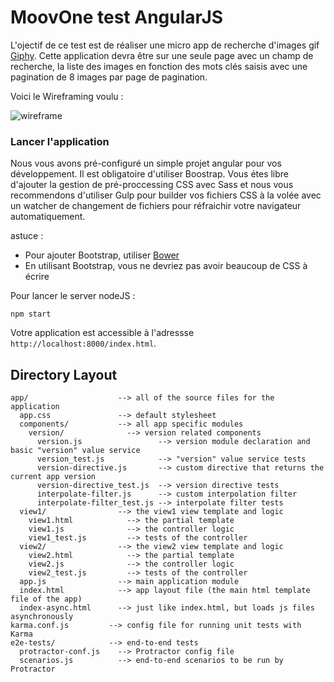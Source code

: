 # MoovOne test AngularJS

L'ojectif de ce test est de réaliser une micro app de recherche d'images gif [Giphy](http://giphy.com/).
Cette application devra être sur une seule page avec un champ de recherche, la liste des images en fonction des mots clés saisis
avec une pagination de 8 images par page de pagination.

Voici le Wireframing voulu : 

![wireframe](http://image.prntscr.com/image/58a610df20cb496e8d6de2f24e93311d.png)



### Lancer l'application

Nous vous avons pré-configuré un simple projet angular pour vos développement.
Il est obligatoire d'utiliser Boostrap.
Vous étes libre d'ajouter la gestion de pré-proccessing CSS avec Sass et nous vous recommendons d'utiliser Gulp pour
builder vos fichiers CSS à la volée avec un watcher de changement de fichiers pour réfraichir votre navigateur 
automatiquement.

astuce : 

- Pour ajouter Bootstrap, utiliser [Bower](Bower)
- En utilisant Bootstrap, vous ne devriez pas avoir beaucoup de CSS à écrire

Pour lancer le server nodeJS : 

```
npm start
```

Votre application est accessible à l'adressse `http://localhost:8000/index.html`.



## Directory Layout

```
app/                    --> all of the source files for the application
  app.css               --> default stylesheet
  components/           --> all app specific modules
    version/              --> version related components
      version.js                 --> version module declaration and basic "version" value service
      version_test.js            --> "version" value service tests
      version-directive.js       --> custom directive that returns the current app version
      version-directive_test.js  --> version directive tests
      interpolate-filter.js      --> custom interpolation filter
      interpolate-filter_test.js --> interpolate filter tests
  view1/                --> the view1 view template and logic
    view1.html            --> the partial template
    view1.js              --> the controller logic
    view1_test.js         --> tests of the controller
  view2/                --> the view2 view template and logic
    view2.html            --> the partial template
    view2.js              --> the controller logic
    view2_test.js         --> tests of the controller
  app.js                --> main application module
  index.html            --> app layout file (the main html template file of the app)
  index-async.html      --> just like index.html, but loads js files asynchronously
karma.conf.js         --> config file for running unit tests with Karma
e2e-tests/            --> end-to-end tests
  protractor-conf.js    --> Protractor config file
  scenarios.js          --> end-to-end scenarios to be run by Protractor
```

[bower]: http://bower.io
[git]: http://git-scm.com/
[http-server]: https://github.com/nodeapps/http-server
[jasmine]: https://jasmine.github.io
[jdk]: https://en.wikipedia.org/wiki/Java_Development_Kit
[jdk-download]: http://www.oracle.com/technetwork/java/javase/downloads/index.html
[karma]: https://karma-runner.github.io
[node]: https://nodejs.org
[npm]: https://www.npmjs.org/
[protractor]: https://github.com/angular/protractor
[selenium]: http://docs.seleniumhq.org/
[travis]: https://travis-ci.org/
